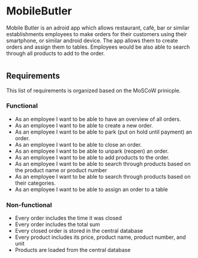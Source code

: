 # MobileButler

Mobile Butler is an adroid app which allows restaurant, café, bar or similar establishments employees to make orders for their customers using their smartphone, or similar android device. The app allows them to create orders and assign them to tables. Employees would be also able to search through all products to add to the order.

#

## Requirements
This list of requirements is organized based on the MoSCoW prinicple.

### Functional
 - As an employee I want to be able to have an overview of all orders.
 - As an employee I want to be able to create a new order.
 - As an employee I want to be able to park (put on hold until payment) an order.
 - As an employee I want to be able to close an order.
 - As an employee I want to be able to unpark (reopen) an order.
 - As an employee I want to be able to add products to the order.
 - As an employee I want to be able to search through products based on the product name or product number
 - As an employee I want to be able to search through products based on their categories.
 - As an employee I want to be able to assign an order to a table

### Non-functional
 - Every order includes the time it was closed
 - Every order includes the total sum
 - Every closed order is stored in the central database
 - Every product includes its price, product name, product number, and unit
 - Products are loaded from the central database

